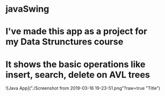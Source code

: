# javaSwing

# I've made this app as a project for my Data Strunctures course
# It shows the basic operations like insert, search, delete on AVL trees

![Java App]("./Screenshot from 2019-03-16 19-23-51.png"?raw=true "Title")
